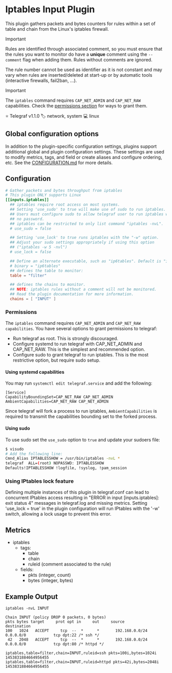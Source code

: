 # Iptables Input Plugin

This plugin gathers packets and bytes counters for rules within a set of table
and chain from the Linux's iptables firewall.

> [!IMPORTANT]
> Rules are identified through associated comment, so you must ensure that the
> rules you want to monitor do have a **unique** comment using the `--comment`
> flag when adding them. Rules without comments are ignored.

The rule number cannot be used as identifier as it is not constant and
may vary when rules are inserted/deleted at start-up or by automatic tools
(interactive firewalls, fail2ban, ...).

> [!IMPORTANT]
> The `iptables` command requires `CAP_NET_ADMIN` and `CAP_NET_RAW`
> capabilities. Check the [permissions section](#permissions) for ways to
> grant them.

⭐ Telegraf v1.1.0
🏷️ network, system
💻 linux

## Global configuration options <!-- @/docs/includes/plugin_config.md -->

In addition to the plugin-specific configuration settings, plugins support
additional global and plugin configuration settings. These settings are used to
modify metrics, tags, and field or create aliases and configure ordering, etc.
See the [CONFIGURATION.md][CONFIGURATION.md] for more details.

[CONFIGURATION.md]: ../../../docs/CONFIGURATION.md#plugins

## Configuration

```toml @sample.conf
# Gather packets and bytes throughput from iptables
# This plugin ONLY supports Linux
[[inputs.iptables]]
  ## iptables require root access on most systems.
  ## Setting 'use_sudo' to true will make use of sudo to run iptables.
  ## Users must configure sudo to allow telegraf user to run iptables with
  ## no password.
  ## iptables can be restricted to only list command "iptables -nvL".
  # use_sudo = false

  ## Setting 'use_lock' to true runs iptables with the "-w" option.
  ## Adjust your sudo settings appropriately if using this option
  ## ("iptables -w 5 -nvl")
  # use_lock = false

  ## Define an alternate executable, such as "ip6tables". Default is "iptables".
  # binary = "ip6tables"
  ## defines the table to monitor:
  table = "filter"

  ## defines the chains to monitor.
  ## NOTE: iptables rules without a comment will not be monitored.
  ## Read the plugin documentation for more information.
  chains = [ "INPUT" ]
```

### Permissions

The `iptables` command requires `CAP_NET_ADMIN` and `CAP_NET_RAW capabilities`.
You have several options to grant permissions to telegraf:

- Run telegraf as root. This is strongly discouraged.
- Configure systemd to run telegraf with CAP_NET_ADMIN and CAP_NET_RAW. This is
  the simplest and recommended option.
- Configure sudo to grant telegraf to run iptables. This is the most
  restrictive option, but require sudo setup.

#### Using systemd capabilities

You may run `systemctl edit telegraf.service` and add the following:

```shell
[Service]
CapabilityBoundingSet=CAP_NET_RAW CAP_NET_ADMIN
AmbientCapabilities=CAP_NET_RAW CAP_NET_ADMIN
```

Since telegraf will fork a process to run iptables, `AmbientCapabilities` is
required to transmit the capabilities bounding set to the forked process.

#### Using sudo

To use sudo set the `use_sudo` option to `true` and update your sudoers file:

```bash
$ visudo
# Add the following line:
Cmnd_Alias IPTABLESSHOW = /usr/bin/iptables -nvL *
telegraf  ALL=(root) NOPASSWD: IPTABLESSHOW
Defaults!IPTABLESSHOW !logfile, !syslog, !pam_session
```

### Using IPtables lock feature

Defining multiple instances of this plugin in telegraf.conf can lead to
concurrent IPtables access resulting in "ERROR in input [inputs.iptables]: exit
status 4" messages in telegraf.log and missing metrics. Setting 'use_lock =
true' in the plugin configuration will run IPtables with the '-w' switch,
allowing a lock usage to prevent this error.

## Metrics

- iptables
  - tags:
    - table
    - chain
    - ruleid (comment associated to the rule)
  - fields:
    - pkts (integer, count)
    - bytes (integer, bytes)

## Example Output

```shell
iptables -nvL INPUT
```

```text
Chain INPUT (policy DROP 0 packets, 0 bytes)
pkts bytes target     prot opt in     out     source               destination
100   1024   ACCEPT     tcp  --  *      *       192.168.0.0/24       0.0.0.0/0            tcp dpt:22 /* ssh */
 42   2048   ACCEPT     tcp  --  *      *       192.168.0.0/24       0.0.0.0/0            tcp dpt:80 /* httpd */
```

```text
iptables,table=filter,chain=INPUT,ruleid=ssh pkts=100i,bytes=1024i 1453831884664956455
iptables,table=filter,chain=INPUT,ruleid=httpd pkts=42i,bytes=2048i 1453831884664956455
```
